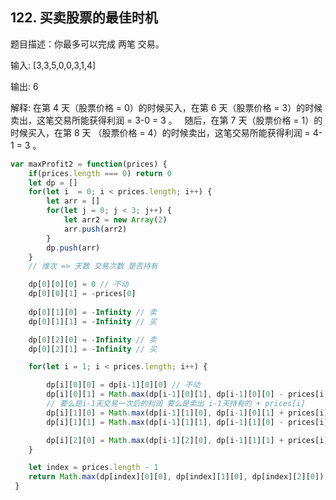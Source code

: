 ## 122. 买卖股票的最佳时机 ##

题目描述：你最多可以完成 两笔 交易。

输入: [3,3,5,0,0,3,1,4]

输出: 6

解释: 在第 4 天（股票价格 = 0）的时候买入，在第 6 天（股票价格 = 3）的时候卖出，这笔交易所能获得利润 = 3-0 = 3 。
     随后，在第 7 天（股票价格 = 1）的时候买入，在第 8 天 （股票价格 = 4）的时候卖出，这笔交易所能获得利润 = 4-1 = 3 。

```javascript
var maxProfit2 = function(prices) {
    if(prices.length === 0) return 0
    let dp = []
    for(let i  = 0; i < prices.length; i++) {
        let arr = []
        for(let j = 0; j < 3; j++) {
            let arr2 = new Array(2)
            arr.push(arr2)
        }
        dp.push(arr)
    }
    // 维次 => 天数 交易次数 是否持有 

    dp[0][0][0] = 0 // 不动
    dp[0][0][1] = -prices[0]
    
    dp[0][1][0] = -Infinity // 卖
    dp[0][1][1] = -Infinity // 买

    dp[0][2][0] = -Infinity // 卖
    dp[0][2][1] = -Infinity // 买

    for(let i = 1; i < prices.length; i++) {

        dp[i][0][0] = dp[i-1][0][0] // 不动
        dp[i][0][1] = Math.max(dp[i-1][0][1], dp[i-1][0][0] - prices[i]) // 交易0次 买入
        // 要么是i-1天交易一次后的利润 要么是卖出 i-1天持有的 + prices[i]
        dp[i][1][0] = Math.max(dp[i-1][1][0], dp[i-1][0][1] + prices[i]) // 交易一次 卖出
        dp[i][1][1] = Math.max(dp[i-1][1][1], dp[i-1][1][0] - prices[i]) // 交易一次 买入

        dp[i][2][0] = Math.max(dp[i-1][2][0], dp[i-1][1][1] + prices[i]) // 交易2次 卖出
    }

    let index = prices.length - 1
    return Math.max(dp[index][0][0], dp[index][1][0], dp[index][2][0])
 }
```
